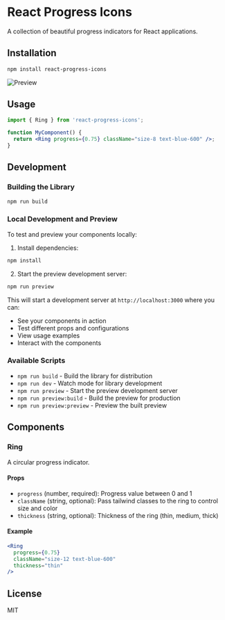 # React Progress Icons

A collection of beautiful progress indicators for React applications.

## Installation

```bash
npm install react-progress-icons
```

![Preview](/public/demo.jpg)

## Usage

```jsx
import { Ring } from 'react-progress-icons';

function MyComponent() {
  return <Ring progress={0.75} className="size-8 text-blue-600" />;
}
```

## Development

### Building the Library

```bash
npm run build
```

### Local Development and Preview

To test and preview your components locally:

1. Install dependencies:
```bash
npm install
```

2. Start the preview development server:
```bash
npm run preview
```

This will start a development server at `http://localhost:3000` where you can:
- See your components in action
- Test different props and configurations
- View usage examples
- Interact with the components

### Available Scripts

- `npm run build` - Build the library for distribution
- `npm run dev` - Watch mode for library development
- `npm run preview` - Start the preview development server
- `npm run preview:build` - Build the preview for production
- `npm run preview:preview` - Preview the built preview

## Components

### Ring

A circular progress indicator.

#### Props

- `progress` (number, required): Progress value between 0 and 1
- `className` (string, optional): Pass tailwind classes to the ring to control size and color
- `thickness` (string, optional): Thickness of the ring (thin, medium, thick)

#### Example

```jsx
<Ring 
  progress={0.75} 
  className="size-12 text-blue-600" 
  thickness="thin"
/>
```

## License

MIT 
